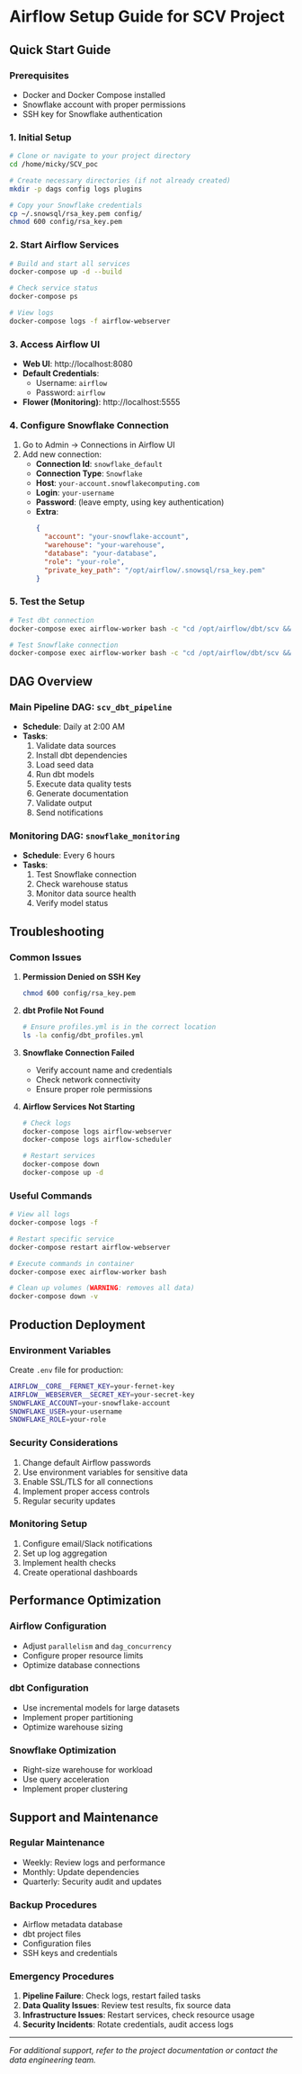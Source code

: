 # Airflow Setup Guide for SCV Project

## Quick Start Guide

### Prerequisites
- Docker and Docker Compose installed
- Snowflake account with proper permissions
- SSH key for Snowflake authentication

### 1. Initial Setup

```bash
# Clone or navigate to your project directory
cd /home/micky/SCV_poc

# Create necessary directories (if not already created)
mkdir -p dags config logs plugins

# Copy your Snowflake credentials
cp ~/.snowsql/rsa_key.pem config/
chmod 600 config/rsa_key.pem
```

### 2. Start Airflow Services

```bash
# Build and start all services
docker-compose up -d --build

# Check service status
docker-compose ps

# View logs
docker-compose logs -f airflow-webserver
```

### 3. Access Airflow UI

- **Web UI**: http://localhost:8080
- **Default Credentials**: 
  - Username: `airflow`
  - Password: `airflow`
- **Flower (Monitoring)**: http://localhost:5555

### 4. Configure Snowflake Connection

1. Go to Admin → Connections in Airflow UI
2. Add new connection:
   - **Connection Id**: `snowflake_default`
   - **Connection Type**: `Snowflake`
   - **Host**: `your-account.snowflakecomputing.com`
   - **Login**: `your-username`
   - **Password**: (leave empty, using key authentication)
   - **Extra**: 
     ```json
     {
       "account": "your-snowflake-account",
       "warehouse": "your-warehouse",
       "database": "your-database",
       "role": "your-role",
       "private_key_path": "/opt/airflow/.snowsql/rsa_key.pem"
     }
     ```

### 5. Test the Setup

```bash
# Test dbt connection
docker-compose exec airflow-worker bash -c "cd /opt/airflow/dbt/scv && dbt debug"

# Test Snowflake connection
docker-compose exec airflow-worker bash -c "cd /opt/airflow/dbt/scv && dbt run --profiles-dir /opt/airflow/.dbt"
```

## DAG Overview

### Main Pipeline DAG: `scv_dbt_pipeline`
- **Schedule**: Daily at 2:00 AM
- **Tasks**:
  1. Validate data sources
  2. Install dbt dependencies
  3. Load seed data
  4. Run dbt models
  5. Execute data quality tests
  6. Generate documentation
  7. Validate output
  8. Send notifications

### Monitoring DAG: `snowflake_monitoring`
- **Schedule**: Every 6 hours
- **Tasks**:
  1. Test Snowflake connection
  2. Check warehouse status
  3. Monitor data source health
  4. Verify model status

## Troubleshooting

### Common Issues

1. **Permission Denied on SSH Key**
   ```bash
   chmod 600 config/rsa_key.pem
   ```

2. **dbt Profile Not Found**
   ```bash
   # Ensure profiles.yml is in the correct location
   ls -la config/dbt_profiles.yml
   ```

3. **Snowflake Connection Failed**
   - Verify account name and credentials
   - Check network connectivity
   - Ensure proper role permissions

4. **Airflow Services Not Starting**
   ```bash
   # Check logs
   docker-compose logs airflow-webserver
   docker-compose logs airflow-scheduler
   
   # Restart services
   docker-compose down
   docker-compose up -d
   ```

### Useful Commands

```bash
# View all logs
docker-compose logs -f

# Restart specific service
docker-compose restart airflow-webserver

# Execute commands in container
docker-compose exec airflow-worker bash

# Clean up volumes (WARNING: removes all data)
docker-compose down -v
```

## Production Deployment

### Environment Variables
Create `.env` file for production:
```bash
AIRFLOW__CORE__FERNET_KEY=your-fernet-key
AIRFLOW__WEBSERVER__SECRET_KEY=your-secret-key
SNOWFLAKE_ACCOUNT=your-snowflake-account
SNOWFLAKE_USER=your-username
SNOWFLAKE_ROLE=your-role
```

### Security Considerations
1. Change default Airflow passwords
2. Use environment variables for sensitive data
3. Enable SSL/TLS for all connections
4. Implement proper access controls
5. Regular security updates

### Monitoring Setup
1. Configure email/Slack notifications
2. Set up log aggregation
3. Implement health checks
4. Create operational dashboards

## Performance Optimization

### Airflow Configuration
- Adjust `parallelism` and `dag_concurrency`
- Configure proper resource limits
- Optimize database connections

### dbt Configuration
- Use incremental models for large datasets
- Implement proper partitioning
- Optimize warehouse sizing

### Snowflake Optimization
- Right-size warehouse for workload
- Use query acceleration
- Implement proper clustering

## Support and Maintenance

### Regular Maintenance
- Weekly: Review logs and performance
- Monthly: Update dependencies
- Quarterly: Security audit and updates

### Backup Procedures
- Airflow metadata database
- dbt project files
- Configuration files
- SSH keys and credentials

### Emergency Procedures
1. **Pipeline Failure**: Check logs, restart failed tasks
2. **Data Quality Issues**: Review test results, fix source data
3. **Infrastructure Issues**: Restart services, check resource usage
4. **Security Incidents**: Rotate credentials, audit access logs

---

*For additional support, refer to the project documentation or contact the data engineering team.* 